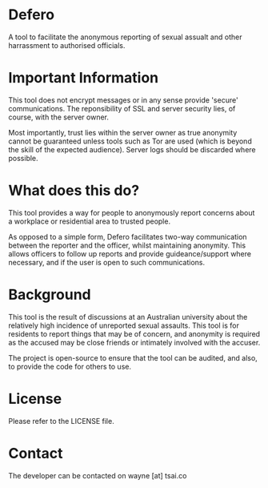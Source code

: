 Defero
======

A tool to facilitate the anonymous reporting of sexual assualt and other harrassment to authorised officials.

Important Information
=====

This tool does not encrypt messages or in any sense provide 'secure' communications. 
The reponsibility of SSL and server security lies, of course, with the server owner.

Most importantly, trust lies within the server owner as true anonymity cannot be guaranteed unless tools such as 
Tor are used (which is beyond the skill of the expected audience). Server logs should be discarded where possible.

What does this do?
=====

This tool provides a way for people to anonymously report concerns about a workplace or residential area to 
trusted people. 

As opposed to a simple form, Defero facilitates two-way communication between the reporter and the officer, whilst
maintaining anonymity. This allows officers to follow up reports and provide guideance/support where necessary, and 
if the user is open to such communications.

Background
=====

This tool is the result of discussions at an Australian university about the relatively high incidence
of unreported sexual assaults. This tool is for residents to report things that may be of concern, and 
anonymity is required as the accused may be close friends or intimately involved with the accuser. 

The project is open-source to ensure that the tool can be audited, and also, to provide the code for others to 
use. 

License
====

Please refer to the LICENSE file.

Contact
====

The developer can be contacted on wayne [at] tsai.co

